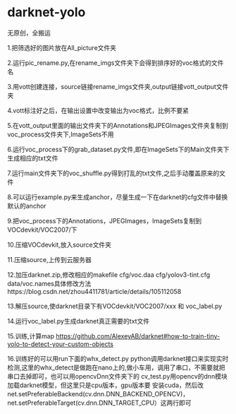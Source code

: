 # darknet-yolo

无原创，全搬运

1.把筛选好的图片放在All_picture文件夹

2.运行pic_rename.py,在rename_imgs文件夹下会得到排序好的voc格式的文件名

3.用vott创建连接，source链接rename_imgs文件夹,output链接vott_output文件夹

4.vott标注好之后，在输出设置中改变输出为voc格式，比例不要紧

5.在vott_output里面的输出文件夹下的Annotations和JPEGImages文件夹复制到voc_process文件夹下,ImageSets不用

6.运行voc_process下的grab_dataset.py文件,即在ImageSets下的Main文件夹下生成相应的txt文件

7.运行main文件夹下的voc_shuffle.py得到打乱的txt文件,之后手动覆盖原来的文件

8.可以运行example.py来生成anchor，尽量生成一下在darknet的cfg文件中替换默认的anchor

9.把voc_process下的Annotations，JPEGImages，ImageSets复制到VOCdevkit/VOC2007/下

10.压缩VOCdevkit,放入source文件夹

11.压缩source,上传到云服务器

12.加压darknet.zip,修改相应的makefile cfg/voc.daa cfg/yolov3-tint.cfg data/voc.names具体修改方法https://blog.csdn.net/zhou4411781/article/details/105112058

13.解压source,使darknet目录下有VOCdevkit/VOC2007/xxx 和 voc_label.py 

14.运行voc_label.py生成darknet真正需要的txt文件

15.训练,计算map  https://github.com/AlexeyAB/darknet#how-to-train-tiny-yolo-to-detect-your-custom-objects

16.训练好的可以用run下面的whx_detect.py python调用darknet接口来实现实时检测,这里的whx_detect是做跑在nano上的,做小车用，调用了串口，不需要就把串口去掉即可，也可以用opencvDnn文件夹下的     cv_test.py用opencv的dnn模块加载darknet模型，但这里只是cpu版本，gpu版本要
    安装cuda，然后改net.setPreferableBackend(cv.dnn.DNN_BACKEND_OPENCV)，net.setPreferableTarget(cv.dnn.DNN_TARGET_CPU）这两行即可



